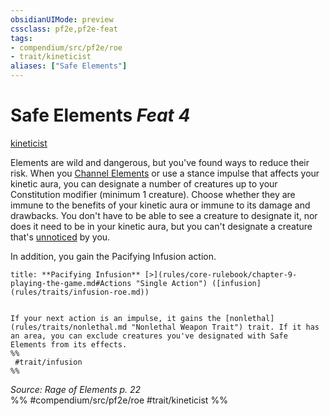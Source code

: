 ```yaml
---
obsidianUIMode: preview
cssclass: pf2e,pf2e-feat
tags:
- compendium/src/pf2e/roe
- trait/kineticist
aliases: ["Safe Elements"]
---
```

# Safe Elements  *Feat 4*  
[kineticist](kineticist-roe.md "Kineticist Class Trait")  


Elements are wild and dangerous, but you've found ways to reduce their risk. When you [Channel Elements](channel-elements-roe.md) or use a stance impulse that affects your kinetic aura, you can designate a number of creatures up to your Constitution modifier (minimum 1 creature). Choose whether they are immune to the benefits of your kinetic aura or immune to its damage and drawbacks. You don't have to be able to see a creature to designate it, nor does it need to be in your kinetic aura, but you can't designate a creature that's [unnoticed](conditions.md#Unnoticed) by you.

In addition, you gain the Pacifying Infusion action.

```ad-embed-ability
title: **Pacifying Infusion** [>](rules/core-rulebook/chapter-9-playing-the-game.md#Actions "Single Action") ([infusion](rules/traits/infusion-roe.md))


If your next action is an impulse, it gains the [nonlethal](rules/traits/nonlethal.md "Nonlethal Weapon Trait") trait. If it has an area, you can exclude creatures you've designated with Safe Elements from its effects.  
%%
 #trait/infusion 
%%
```

*Source: Rage of Elements p. 22*  
%% #compendium/src/pf2e/roe #trait/kineticist %%